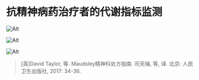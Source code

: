 # 抗精神病药治疗者的代谢指标监测

![Alt](https://www.shsmu.top/wp-content/uploads/2022/10/34-1536x844.jpg)

![Alt](https://www.shsmu.top/wp-content/uploads/2022/10/35-1452x2048.jpg)

![Alt](https://www.shsmu.top/wp-content/uploads/2022/10/36-1536x727.jpg)


> [英]David Taylor, 等. Maudsley精神科处方指南. 司天梅, 等, 译. 北京: 人民卫生出版社, 2017: 34-36.
